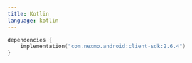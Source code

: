 ```yaml
---
title: Kotlin
language: kotlin
---
```


```kotlin
dependencies {
    implementation("com.nexmo.android:client-sdk:2.6.4")
}   
```

